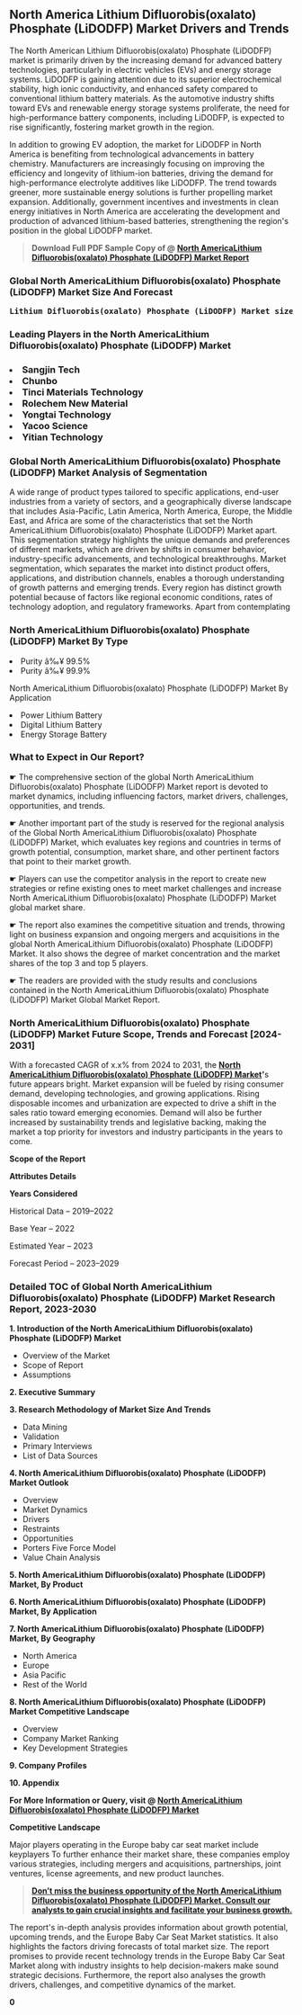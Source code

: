 <p> <h2>North America Lithium Difluorobis(oxalato) Phosphate (LiDODFP) Market Drivers and Trends</h2><p>The North American Lithium Difluorobis(oxalato) Phosphate (LiDODFP) market is primarily driven by the increasing demand for advanced battery technologies, particularly in electric vehicles (EVs) and energy storage systems. LiDODFP is gaining attention due to its superior electrochemical stability, high ionic conductivity, and enhanced safety compared to conventional lithium battery materials. As the automotive industry shifts toward EVs and renewable energy storage systems proliferate, the need for high-performance battery components, including LiDODFP, is expected to rise significantly, fostering market growth in the region.</p><p>In addition to growing EV adoption, the market for LiDODFP in North America is benefiting from technological advancements in battery chemistry. Manufacturers are increasingly focusing on improving the efficiency and longevity of lithium-ion batteries, driving the demand for high-performance electrolyte additives like LiDODFP. The trend towards greener, more sustainable energy solutions is further propelling market expansion. Additionally, government incentives and investments in clean energy initiatives in North America are accelerating the development and production of advanced lithium-based batteries, strengthening the region's position in the global LiDODFP market.</p></p><blockquote id="" class=""><strong>Download Full PDF Sample Copy of @&nbsp;<a href="https://www.verifiedmarketreports.com/download-sample/?rid=449418&utm_source=GitHub-Jan&utm_medium=258" target="_blank">North AmericaLithium Difluorobis(oxalato) Phosphate (LiDODFP) Market Report</a>&nbsp;&nbsp;</strong></blockquote><h3 id="" class=""><strong>Global&nbsp;North AmericaLithium Difluorobis(oxalato) Phosphate (LiDODFP) Market Size And Forecast</strong></h3><pre class="reader-text-block__code-block"><strong>Lithium Difluorobis(oxalato) Phosphate (LiDODFP) Market size was valued at USD 0.50 Billion in 2022 and is projected to reach USD 1.20 Billion by 2030, growing at a CAGR of 12.0% from 2024 to 2030.</strong></pre><h3 id="" class="">Leading Players in the&nbsp;North AmericaLithium Difluorobis(oxalato) Phosphate (LiDODFP) Market</h3><h3 class=""></Li><Li>Sangjin Tech</Li><Li> Chunbo</Li><Li> Tinci Materials Technology</Li><Li> Rolechem New Material</Li><Li> Yongtai Technology</Li><Li> Yacoo Science</Li><Li> Yitian Technology</h3><h3 id="" class="">Global&nbsp;North AmericaLithium Difluorobis(oxalato) Phosphate (LiDODFP) Market Analysis of Segmentation</h3><p id="" class="">A wide range of product types tailored to specific applications, end-user industries from a variety of sectors, and a geographically diverse landscape that includes Asia-Pacific, Latin America, North America, Europe, the Middle East, and Africa are some of the characteristics that set the North AmericaLithium Difluorobis(oxalato) Phosphate (LiDODFP) Market apart. This segmentation strategy highlights the unique demands and preferences of different markets, which are driven by shifts in consumer behavior, industry-specific advancements, and technological breakthroughs. Market segmentation, which separates the market into distinct product offers, applications, and distribution channels, enables a thorough understanding of growth patterns and emerging trends. Every region has distinct growth potential because of factors like regional economic conditions, rates of technology adoption, and regulatory frameworks. Apart from contemplating</p><h3 id="" class="">North AmericaLithium Difluorobis(oxalato) Phosphate (LiDODFP) Market&nbsp;By Type</h3><p></Li><Li>Purity â‰¥ 99.5%</Li><Li> Purity â‰¥ 99.9%</p><div class="" data-test-id=""><p>North AmericaLithium Difluorobis(oxalato) Phosphate (LiDODFP) Market&nbsp;By Application</p></div><p class=""></Li><Li>Power Lithium Battery</Li><Li> Digital Lithium Battery</Li><Li> Energy Storage Battery</p><div class="" data-test-id=""><h3><span class="">What to Expect in Our Report?</span></h3></div><div class="" data-test-id=""><p><span class="">☛ The comprehensive section of the global North AmericaLithium Difluorobis(oxalato) Phosphate (LiDODFP) Market report is devoted to market dynamics, including influencing factors, market drivers, challenges, opportunities, and trends.</span></p></div><div class="" data-test-id=""><p><span class="">☛ Another important part of the study is reserved for the regional analysis of the Global North AmericaLithium Difluorobis(oxalato) Phosphate (LiDODFP) Market, which evaluates key regions and countries in terms of growth potential, consumption, market share, and other pertinent factors that point to their market growth.</span></p></div><div class="" data-test-id=""><p><span class="">☛ Players can use the competitor analysis in the report to create new strategies or refine existing ones to meet market challenges and increase North AmericaLithium Difluorobis(oxalato) Phosphate (LiDODFP) Market global market share.</span></p></div><div class="" data-test-id=""><p><span class="">☛ The report also examines the competitive situation and trends, throwing light on business expansion and ongoing mergers and acquisitions in the global North AmericaLithium Difluorobis(oxalato) Phosphate (LiDODFP) Market. It also shows the degree of market concentration and the market shares of the top 3 and top 5 players.</span></p></div><div class="" data-test-id=""><p><span class="">☛ The readers are provided with the study results and conclusions contained in the North AmericaLithium Difluorobis(oxalato) Phosphate (LiDODFP) Market Global Market Report.</span></p></div><div class="" data-test-id=""><h3><span class="">North AmericaLithium Difluorobis(oxalato) Phosphate (LiDODFP) Market Future Scope, Trends and Forecast [2024-2031]</span></h3></div><div class="" data-test-id=""><p><span class="">With a forecasted CAGR of x.x% from 2024 to 2031, the <strong><a href="https://www.verifiedmarketreports.com/download-sample/?rid=449418&utm_source=GitHub-Jan&utm_medium=258" target="_blank">North AmericaLithium Difluorobis(oxalato) Phosphate (LiDODFP) Market</a>'</strong>s future appears bright. Market expansion will be fueled by rising consumer demand, developing technologies, and growing applications. Rising disposable incomes and urbanization are expected to drive a shift in the sales ratio toward emerging economies. Demand will also be further increased by sustainability trends and legislative backing, making the market a top priority for investors and industry participants in the years to come.</span></p><p id="ember66" class="ember-view reader-text-block__paragraph"><strong>Scope of the Report</strong></p><p id="ember67" class="ember-view reader-text-block__paragraph"><strong>Attributes Details</strong></p><p id="ember68" class="ember-view reader-text-block__paragraph"><strong>Years Considered</strong></p><p id="ember69" class="ember-view reader-text-block__paragraph">Historical Data &ndash; 2019&ndash;2022</p><p id="ember70" class="ember-view reader-text-block__paragraph">Base Year &ndash; 2022</p><p id="ember71" class="ember-view reader-text-block__paragraph">Estimated Year &ndash; 2023</p><p id="ember72" class="ember-view reader-text-block__paragraph">Forecast Period &ndash; 2023&ndash;2029</p></div><h3 id="" class="">Detailed TOC of Global North AmericaLithium Difluorobis(oxalato) Phosphate (LiDODFP) Market Research Report, 2023-2030</h3><p id="" class=""><strong>1. Introduction of the North AmericaLithium Difluorobis(oxalato) Phosphate (LiDODFP) Market</strong></p><ul><li>Overview of the Market</li><li>Scope of Report</li><li>Assumptions</li></ul><p id="" class=""><strong>2. Executive Summary</strong></p><p id="" class=""><strong>3. Research Methodology of Market Size And Trends</strong></p><ul><li>Data Mining</li><li>Validation</li><li>Primary Interviews</li><li>List of Data Sources</li></ul><p id="" class=""><strong>4. North AmericaLithium Difluorobis(oxalato) Phosphate (LiDODFP) Market Outlook</strong></p><ul><li>Overview</li><li>Market Dynamics</li><li>Drivers</li><li>Restraints</li><li>Opportunities</li><li>Porters Five Force Model</li><li>Value Chain Analysis</li></ul><p id="" class=""><strong>5. North AmericaLithium Difluorobis(oxalato) Phosphate (LiDODFP) Market, By Product</strong></p><p id="" class=""><strong>6. North AmericaLithium Difluorobis(oxalato) Phosphate (LiDODFP) Market, By Application</strong></p><p id="" class=""><strong>7. North AmericaLithium Difluorobis(oxalato) Phosphate (LiDODFP) Market, By Geography</strong></p><ul><li>North America</li><li>Europe</li><li>Asia Pacific</li><li>Rest of the World</li></ul><p id="" class=""><strong>8. North AmericaLithium Difluorobis(oxalato) Phosphate (LiDODFP) Market Competitive Landscape</strong></p><ul><li>Overview</li><li>Company Market Ranking</li><li>Key Development Strategies</li></ul><p id="" class=""><strong>9. Company Profiles</strong></p><p id="" class=""><strong>10. Appendix</strong></p><p><strong>For More Information or Query, visit&nbsp;@ <a href="https://www.verifiedmarketreports.com/product/lithium-difluorobis-oxalato-phosphate-lidodfp-market/" target="_blank">North AmericaLithium Difluorobis(oxalato) Phosphate (LiDODFP) Market</a></strong></p><p id="ember61" class="ember-view reader-text-block__paragraph"><strong>Competitive Landscape</strong></p><p id="ember62" class="ember-view reader-text-block__paragraph">Major players operating in the Europe baby car seat market include keyplayers To further enhance their market share, these companies employ various strategies, including mergers and acquisitions, partnerships, joint ventures, license agreements, and new product launches.</p><blockquote id="ember63" class="ember-view reader-text-block__blockquote"><strong><a href="https://www.verifiedmarketreports.com/download-sample/?rid=449418&utm_source=GitHub-Jan&utm_medium=258" target="_blank">Don&rsquo;t miss the business opportunity of the North AmericaLithium Difluorobis(oxalato) Phosphate (LiDODFP) Market. Consult our analysts to gain crucial insights and facilitate your business growth.</a></strong></blockquote><p id="ember64" class="ember-view reader-text-block__paragraph">The report's in-depth analysis provides information about growth potential, upcoming trends, and the Europe Baby Car Seat Market statistics. It also highlights the factors driving forecasts of total market size. The report promises to provide recent technology trends in the Europe Baby Car Seat Market along with industry insights to help decision-makers make sound strategic decisions. Furthermore, the report also analyses the growth drivers, challenges, and competitive dynamics of the market.</p><p class="ember-view reader-text-block__paragraph"><strong>0</strong></p>
